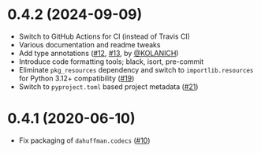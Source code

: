 


# 0.4.2 (2024-09-09)

- Switch to GitHub Actions for CI (instead of Travis CI)
- Various documentation and readme tweaks
- Add type annotations ([#12](https://github.com/soxofaan/dahuffman/issues/12), [#13](https://github.com/soxofaan/dahuffman/pull/13), by [@KOLANICH](https://github.com/KOLANICH))
- Introduce code formatting tools; black, isort, pre-commit
- Eliminate `pkg_resources` dependency and switch to `importlib.resources` for Python 3.12+ compatibility ([#19](https://github.com/soxofaan/dahuffman/issues/19))
- Switch to `pyproject.toml` based project metadata ([#21](https://github.com/soxofaan/dahuffman/issues/21))


# 0.4.1 (2020-06-10)

- Fix packaging of `dahuffman.codecs` ([#10](https://github.com/soxofaan/dahuffman/issues/10))
